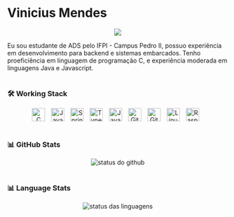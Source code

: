 # Vinicius Mendes

<p align="center">
  <img src="https://readme-typing-svg.herokuapp.com/?color=FFFFFF&size=35&center=true&vCenter=true&width=1000&lines=Um+mero+estudante+de+programação" />
</p>

Eu sou estudante de ADS pelo IFPI - Campus Pedro II, possuo experiência em desenvolvimento para backend e sistemas embarcados. Tenho proeficiência em linguagem de programação C, e experiência moderada em linguagens Java e Javascript. 

#

### 🛠 **Working Stack**
<p align="center">
  <img alt="C" width="30px" style="padding-right:10px;" src="https://cdn.jsdelivr.net/gh/devicons/devicon/icons/c/c-original.svg"/>
  <img alt="Java" width="30px" style="padding-right:10px;" src="https://cdn.jsdelivr.net/gh/devicons/devicon/icons/java/java-original.svg"/> 
  <img alt="Spring" width="30px" style="padding-right:10px;" src="https://cdn.jsdelivr.net/gh/devicons/devicon/icons/spring/spring-original.svg"/>
  <img alt="TypeScript" width="30px" style="padding-right:10px;" src="https://cdn.jsdelivr.net/gh/devicons/devicon/icons/typescript/typescript-plain.svg"/>
  <img alt="JavaScript" width="30px" style="padding-right:10px;" src="https://cdn.jsdelivr.net/gh/devicons/devicon/icons/javascript/javascript-plain.svg"/>
  <img alt="Git" width="30px" style="padding-right:10px;" src="https://cdn.jsdelivr.net/gh/devicons/devicon/icons/git/git-original.svg"/>
  <img alt="GitHub" width="30px" style="padding-right:10px;" src="https://cdn.jsdelivr.net/gh/devicons/devicon/icons/github/github-original.svg"/>
  <img alt="Linux" width="30px" style="padding-right:10px;" src="https://cdn.jsdelivr.net/gh/devicons/devicon/icons/linux/linux-original.svg"/>
  <img alt="Raspberry" width="30px" style="padding-right:10px;" src="https://cdn.jsdelivr.net/gh/devicons/devicon/icons/raspberrypi/raspberrypi-original.svg"/>
</p>

#

### 📊 **GitHub Stats**

<p align="center"> 
  <img alt="status do github" src="https://github-readme-stats.vercel.app/api?username=SwagMessiah02&show_icons=true&theme=tokyonight"/>
</p>

#

### 📊 **Language Stats**

<p align="center"> 
  <img alt="status das linguagens" src="https://github-readme-stats.vercel.app/api/top-langs/?username=SwagMessiah02&count=8&theme=tokyonight&layout=pie"/>
</p>

#

